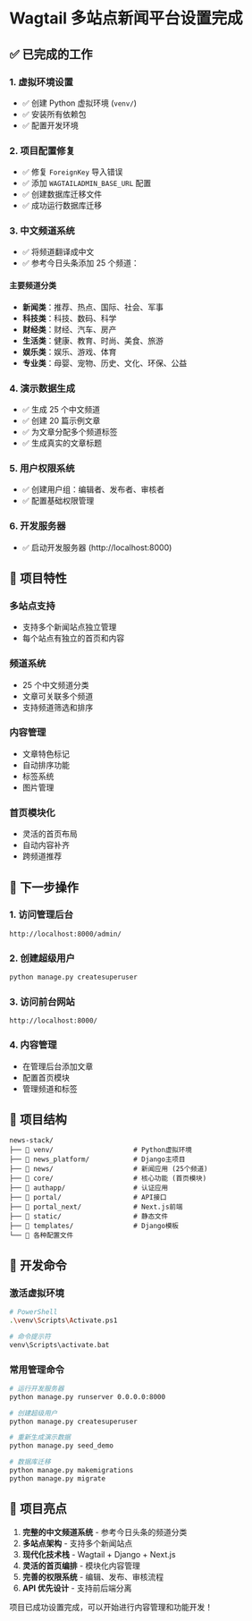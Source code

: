 # Wagtail 多站点新闻平台设置完成

## ✅ 已完成的工作

### 1. 虚拟环境设置

- ✅ 创建 Python 虚拟环境 (`venv/`)
- ✅ 安装所有依赖包
- ✅ 配置开发环境

### 2. 项目配置修复

- ✅ 修复 `ForeignKey` 导入错误
- ✅ 添加 `WAGTAILADMIN_BASE_URL` 配置
- ✅ 创建数据库迁移文件
- ✅ 成功运行数据库迁移

### 3. 中文频道系统

- ✅ 将频道翻译成中文
- ✅ 参考今日头条添加 25 个频道：

#### 主要频道分类

- **新闻类**：推荐、热点、国际、社会、军事
- **科技类**：科技、数码、科学
- **财经类**：财经、汽车、房产
- **生活类**：健康、教育、时尚、美食、旅游
- **娱乐类**：娱乐、游戏、体育
- **专业类**：母婴、宠物、历史、文化、环保、公益

### 4. 演示数据生成

- ✅ 生成 25 个中文频道
- ✅ 创建 20 篇示例文章
- ✅ 为文章分配多个频道标签
- ✅ 生成真实的文章标题

### 5. 用户权限系统

- ✅ 创建用户组：编辑者、发布者、审核者
- ✅ 配置基础权限管理

### 6. 开发服务器

- ✅ 启动开发服务器 (http://localhost:8000)

## 🎯 项目特性

### 多站点支持

- 支持多个新闻站点独立管理
- 每个站点有独立的首页和内容

### 频道系统

- 25 个中文频道分类
- 文章可关联多个频道
- 支持频道筛选和排序

### 内容管理

- 文章特色标记
- 自动排序功能
- 标签系统
- 图片管理

### 首页模块化

- 灵活的首页布局
- 自动内容补齐
- 跨频道推荐

## 🚀 下一步操作

### 1. 访问管理后台

```
http://localhost:8000/admin/
```

### 2. 创建超级用户

```bash
python manage.py createsuperuser
```

### 3. 访问前台网站

```
http://localhost:8000/
```

### 4. 内容管理

- 在管理后台添加文章
- 配置首页模块
- 管理频道和标签

## 📁 项目结构

```
news-stack/
├── 📁 venv/                    # Python虚拟环境
├── 📁 news_platform/           # Django主项目
├── 📁 news/                    # 新闻应用 (25个频道)
├── 📁 core/                    # 核心功能 (首页模块)
├── 📁 authapp/                 # 认证应用
├── 📁 portal/                  # API接口
├── 📁 portal_next/             # Next.js前端
├── 📁 static/                  # 静态文件
├── 📁 templates/               # Django模板
└── 📄 各种配置文件
```

## 🔧 开发命令

### 激活虚拟环境

```bash
# PowerShell
.\venv\Scripts\Activate.ps1

# 命令提示符
venv\Scripts\activate.bat
```

### 常用管理命令

```bash
# 运行开发服务器
python manage.py runserver 0.0.0.0:8000

# 创建超级用户
python manage.py createsuperuser

# 重新生成演示数据
python manage.py seed_demo

# 数据库迁移
python manage.py makemigrations
python manage.py migrate
```

## 🌟 项目亮点

1. **完整的中文频道系统** - 参考今日头条的频道分类
2. **多站点架构** - 支持多个新闻站点
3. **现代化技术栈** - Wagtail + Django + Next.js
4. **灵活的首页编排** - 模块化内容管理
5. **完善的权限系统** - 编辑、发布、审核流程
6. **API 优先设计** - 支持前后端分离

项目已成功设置完成，可以开始进行内容管理和功能开发！
